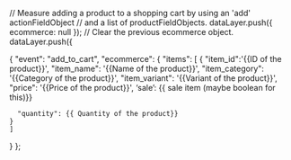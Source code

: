 // Measure adding a product to a shopping cart by using an 'add' actionFieldObject
// and a list of productFieldObjects.
dataLayer.push({ ecommerce: null });  // Clear the previous ecommerce object.
dataLayer.push({

{
  "event": "add_to_cart",
  "ecommerce": {
    "items": [
    {
      "item_id":'{{ID of the product}}',
                  "item_name": '{{Name of the product}}',
                  "item_category": '{{Category of the product}}',
                  "item_variant": '{{Variant of the product}}',
                  "price": '{{Price of the product}}',
                  ‘sale’: {{ sale item (maybe boolean for this)}}

      "quantity": {{ Quantity of the product}}
    }
    ]
  }
};
